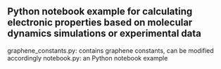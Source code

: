 ## Python notebook example for calculating electronic properties based on molecular dynamics simulations or experimental data


graphene_constants.py: contains graphene constants, can be modified accordingly
notebook.py: an Python notebook example
